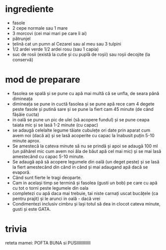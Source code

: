 # ingrediente

* fasole
* 2 cepe normale sau 1 mare
* 3 morcovi (cei mai mari pe care îi ai)
* pătrunjel
* țelină cat un pumn al Cezarei sau al meu sau 3 tulpini
* 1/2 ardei verde 1/2 ardei rosu (sau 1 capia)
* suc de rosii (există la cutie și cu puplă de roșii) sau roșii decojite (la conservă)

# mod de preparare

* fasolea se spală și se pune cu apă mai multă că se unfla, de seara până dimineața
* dimineața se pune in cuctă fasolea și se pune apă rece cam 4 degete peste fasole și
putină sare și se pune la fiert cam 45 minute (de când fâșâie cucta)
* in oală se pune un pic de ulei (să acopere fundul) și se pune ceapa taiata mic
și se lasă 1-2 minute (cu capac)
* se adaugă celelalte legume tăiate cubulețe ori date prin aparat cum avem noi
(dacă ai) și se lasă acoperite cu capac la înabusit puțin 5-10 minute aprox.
* Se amestecă la cateva minute să nu se prindă și apoi se adaugă 100 ml
(un păhărel mic cum avem noi ăla de băut apă cel mai mic) și se mai lasă amestecând
cu capac 5-10 minute.
* Se adaugă apă să acopere legumele din oală (un deget peste) și se lasă la fiert
amestecând din când in când și mai adaugand apă dacă se evaporă.
* Când sunt fierte le tragi deoparte.
* Cam in același timp se termină și fasolea (gusti un bob) pe care cu apă cu tot
o torni peste legumele din oala
* completezi cu apă daca mai trebuie, tai niste carnați uscat bucățele
(ca pentru prajit) și le arunci in oală - dacă vrei
* Condimentezi inclusiv cimbru și lași totul să dea in clocot cateva minute,
gusti și este GATA.

# trivia

reteta mamei: POFTA BUNA si PUSIIIIIIIIIIII
